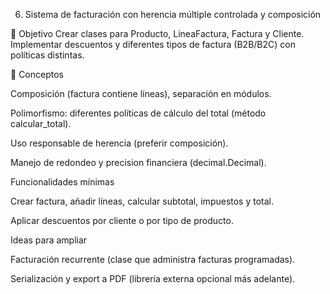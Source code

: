 6) Sistema de facturación con herencia múltiple controlada y composición

🎯 Objetivo
Crear clases para Producto, LineaFactura, Factura y Cliente. Implementar descuentos y diferentes tipos de factura (B2B/B2C) con políticas distintas.

🧩 Conceptos

Composición (factura contiene líneas), separación en módulos.

Polimorfismo: diferentes políticas de cálculo del total (método calcular_total).

Uso responsable de herencia (preferir composición).

Manejo de redondeo y precision financiera (decimal.Decimal).

Funcionalidades mínimas

Crear factura, añadir líneas, calcular subtotal, impuestos y total.

Aplicar descuentos por cliente o por tipo de producto.

Ideas para ampliar

Facturación recurrente (clase que administra facturas programadas).

Serialización y export a PDF (librería externa opcional más adelante).